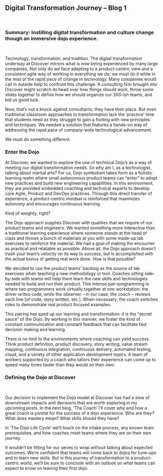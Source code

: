 ##  Digital Transformation Journey – Blog 1
<br>
 
### Summary: Instilling digital transformation and culture change though an immersive dojo experience.  <br>
<br>

Technology, transformation, and tradition. The digital transformation underway at Discover mirrors what is now being experienced by many large companies. Not only do we face adapting to a product-centric view and a consistent agile way of working in everything we do; we must do it while in the mist of the rapid pace of change in technology. Many companies would call in outside help to confront this challenge. A consulting firm brought into Discover might scratch its head over how things should work, throw some slides together to define how we should organize our 300-ish teams, and bid us good luck.

Now, that’s not a knock against consultants; they have their place. But even traditional classroom approaches to transformation lack the ‘practice’ time that students need as they struggle to gain a footing with new principles and techniques. We needed a solution that features a hands-on way of addressing the rapid pace of company-wide technological advancement.

We must do something different.
<br>

### Enter the Dojo

At Discover, we wanted to explore the use of technical Dojo’s as a way of meeting our digital transformation needs.  So why am I, as a technologist, talking about martial arts? For us, Dojo symbolism takes form as a holistic learning realm where small autonomous product teams can “enter” to adopt new practices and build new engineering capabilities. In this environment, they are provided embedded coaching and technical experts to develop core Agile, Product and DevOps practices. Through this direct transfer of experience, a product-centric mindset is reinforced that maximizes autonomy and encourages continuous learning.

Kind of weighty, right?

The Dojo approach supplies Discover with qualities that we require of our product teams and engineers. We wanted something more interactive than a traditional learning experience where someone stands at the head of class and throws a bunch of materials at you with some made-up lab exercises to reinforce the material. We had a goal of making the encounter as practical and relatable as possible. Above all, the Dojo approach doesn’t trash your team’s velocity on its way to success, but is accomplished with the actual bonus of getting real work done. How is that possible?

We decided to use the product teams’ backlog as the source of lab exercises when teaching a new methodology or tool. Coaches sitting side-by-side with teams will help them learn the new skills and technologies needed to build and run their product. This intense pair-programming is where two programmers work virtually together at one workstation: the driver writes code, while the observer – in our case, the coach – reviews each line [of code, story written, etc.]. When necessary, the coach switches roles to demonstrate  real product focused examples.

This pairing has sped up our learning and transformation: it is the “secret sauce” of the Dojo. By working in this manner, we foster the kind of constant communication and constant feedback that can facilitate fast decision-making and learning.

There is no limit to the environments where coaching can yield success. Think product definition, product discovery, story writing, value stream mapping, continuous integration, continuous delivery, automated testing, cloud, and a variety of other application development topics. A team of workers supported by a coach who tailors their experience can come up to speed many times faster than they would on their own.

### Defining the Dojo at Discover
<br>

Our decision to implement the Dojo model at Discover has had a slew of downstream impacts and decisions that are worth exploring in my upcoming posts. In the next blog, ‘The Coach’ I’ll cover why and how a great coach is pivotal for the success of a dojo experience. Who are they? What does mastery mean? What skills should they have?

In ‘The Dojo Life Cycle’ we’ll touch on the intake process, any known team prerequisites, and how coaches meet teams where they are on their own journey.

It wouldn’t be fitting for our series to wrap without talking about expected outcomes. We’re confident that teams will come back to dojos for tune-ups and to learn new skills. But in this journey of transformation to a product-centric world, we’ll be sure to conclude with an outlook on what teams can expect to know on leaving their first dojo.